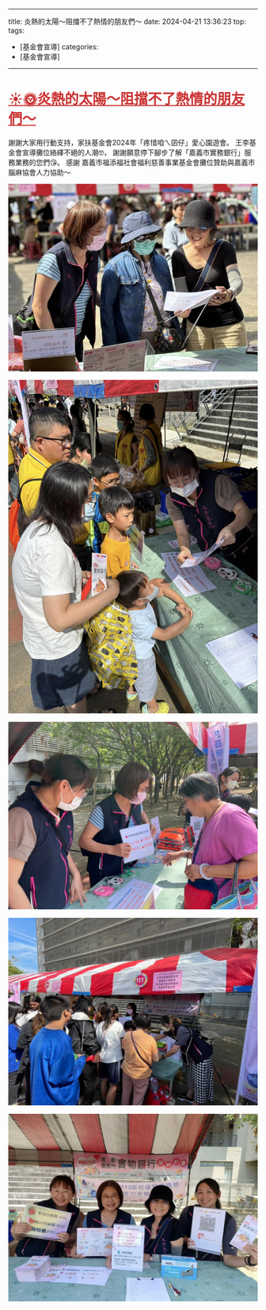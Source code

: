 ---
title: 炎熱的太陽～阻擋不了熱情的朋友們～ 
date: 2024-04-21 13:36:23 
top:
tags:
- [基金會宣導]
categories:
- [基金會宣導]
---------------------------------------------
# **<a href="#" style="color: #ca3333;">☀️🌞炎熱的太陽～阻擋不了熱情的朋友們～</a>**
 謝謝大家用行動支持，家扶基金會2024年「疼惜咱ㄟ囝仔」愛心園遊會。 
 王李基金會宣導攤位絡繹不絕的人潮🤓， 
 謝謝願意停下腳步了解「嘉義市實務銀行」服務業務的您們😘。 
 感謝 
 嘉義市福添福社會福利慈善事業基金會攤位贊助與嘉義市腦麻協會人力協助～ 
<!--more-->

![images](../images/20241031134254722.jpg)

![images](../images/20241031134254730.jpg)

![images](../images/20241031134254738.jpg)

![images](../images/20241031134254743.jpg)

![images](../images/20241031134254748.jpg)
